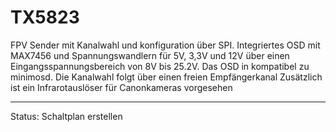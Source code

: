 # TX5823
FPV Sender mit Kanalwahl und konfiguration über SPI. Integriertes OSD mit MAX7456 und Spannungswandlern für 5V, 3,3V und 12V über einen Eingangsspannungsbereich von 8V bis 25.2V.
Das OSD in kompatibel zu minimosd.
Die Kanalwahl folgt über einen freien Empfängerkanal
Zusätzlich ist ein Infrarotauslöser für Canonkameras vorgesehen

-------------------
Status:
Schaltplan erstellen
